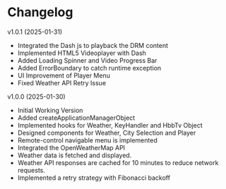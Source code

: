 # Changelog
v1.0.1 (2025-01-31)
- Integrated the Dash js to playback the DRM content
- Implemented HTML5 Videoplayer with Dash
- Added Loading Spinner and Video Progress Bar
- Added ErrorBoundary to catch runtime exception
- UI Improvement of Player Menu
- Fixed Weather API Retry Issue

v1.0.0 (2025-01-30)
- Initial Working Version
- Added createApplicationManagerObject
- Implemented hooks for Weather, KeyHandler and HbbTv Object
- Designed components for Weather, City Selection and Player
- Remote-control navigable menu is implemented
- Integrated the OpenWeatherMap API 
- Weather data is fetched and displayed.
- Weather API responses are cached for 10 minutes to reduce network requests. 
- Implemented a retry strategy with Fibonacci backoff 

